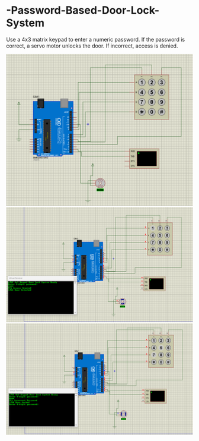 # -Password-Based-Door-Lock-System
Use a 4x3 matrix keypad to enter a numeric password. If the password is correct, a servo motor unlocks the door. If incorrect, access is denied.

![image alt](https://github.com/jatinraj1312/-Password-Based-Door-Lock-System/blob/main/Screenshot%20(89).png?raw=true)
![image alt](https://github.com/jatinraj1312/-Password-Based-Door-Lock-System/blob/main/Screenshot%20(90).png?raw=true)
![image alt](https://github.com/jatinraj1312/-Password-Based-Door-Lock-System/blob/main/Screenshot%20(91).png?raw=true)
